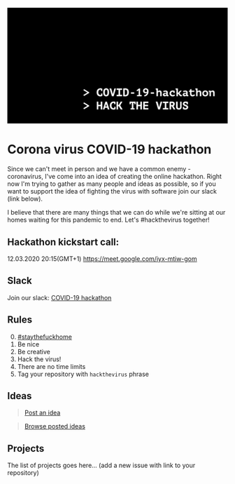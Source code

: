 ![COVID-19 hackathon](covid19.png) 

# Corona virus COVID-19 hackathon
Since we can't meet in person and we have a common enemy - coronavirus, I've come into an idea of creating the online hackathon. 
Right now I'm trying to gather as many people and ideas as possible, so if you want to support the idea of fighting the virus with software join our slack (link below). 

I believe that there are many things that we can do while we're sitting at our homes waiting for this pandemic to end. Let's #hackthevirus together!

## Hackathon kickstart call: 
12.03.2020 20:15(GMT+1) https://meet.google.com/iyx-mtiw-gom

## Slack
Join our slack: [COVID-19 hackathon](https://join.slack.com/t/2019-ncov-hackathon/shared_invite/zt-ckubrfcx-PeBk8OgQuhE7ihNP8omQCg)

## Rules
0. [#staythefuckhome](http://staythefuckhome.com)
1. Be nice
2. Be creative
3. Hack the virus!
4. There are no time limits 
5. Tag your repository with `hackthevirus` phrase

## Ideas
> [Post an idea](https://docs.google.com/forms/d/e/1FAIpQLSe8mM1ggHnRRXkcebGBpSal0brssQkfnH2TN4pdypS-YuaL3Q/viewform?usp=sf_link)

> [Browse posted ideas](https://docs.google.com/spreadsheets/d/13O3dfyvI2fd7xnFRjH3VIA1PDk36DLkdaHkoEAxFLJE/edit?usp=sharing)


## Projects

The list of projects goes here... (add a new issue with link to your repository)
